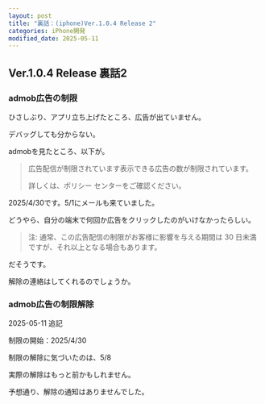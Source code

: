 ```yaml
---
layout: post
title: "裏話：(iphone)Ver.1.0.4 Release 2"
categories: iPhone開発
modified_date: 2025-05-11
---
```


[link-3]: https://apple.co/4jAiQKn

## Ver.1.0.4 Release 裏話2

### admob広告の制限

ひさしぶり、アプリ立ち上げたところ、広告が出ていません。

デバッグしても分からない。

admobを見たところ、以下が。

> 広告配信が制限されています表示できる広告の数が制限されています。
>
>詳しくは、ポリシー センターをご確認ください。

2025/4/30です。5/1にメールも来ていました。

どうやら、自分の端末で何回か広告をクリックしたのがいけなかったらしい。

> 注: 通常、この広告配信の制限がお客様に影響を与える期間は 30 日未満ですが、それ以上となる場合もあります。

だそうです。

解除の連絡はしてくれるのでしょうか。

### admob広告の制限解除

2025-05-11 追記

制限の開始：2025/4/30

制限の解除に気づいたのは、5/8

実際の解除はもっと前かもしれません。

予想通り、解除の通知はありませんでした。
